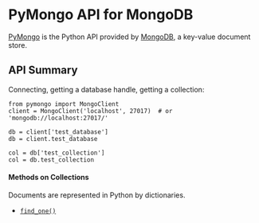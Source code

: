 PyMongo API for MongoDB
=======================

[PyMongo] is the Python API provided by [MongoDB], a key-value
document store.

API Summary
-----------

Connecting, getting a database handle, getting a collection:

    from pymongo import MongoClient
    client = MongoClient('localhost', 27017)  # or 'mongodb://localhost:27017/'

    db = client['test_database']
    db = client.test_database

    col = db['test_collection']
    col = db.test_collection

#### Methods on Collections

Documents are represented in Python by dictionaries.

* [`find_one()`][api-find_one]



[MongoDB]: https://www.mongodb.com/
[PyMongo]: https://api.mongodb.com/python/current/
[api-find_one]: https://api.mongodb.com/python/current/api/pymongo/collection.html#pymongo.collection.Collection.find_one
